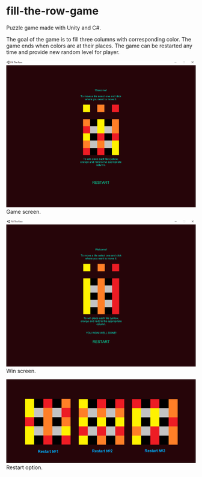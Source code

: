 # fill-the-row-game
Puzzle game made with Unity and C#.

The goal of the game is to fill three columns with corresponding color. The game ends when colors are at their places. The game can be restarted any time and provide new random level for player.

![Alt text](README_files/game_screen.png?raw=true "Game Screen")
Game screen.

![Alt text](README_files/win_screen.png?raw=true "Win Screen")
Win screen.

![Alt text](README_files/restart_option.png?raw=true "Restart Option")
Restart option.
